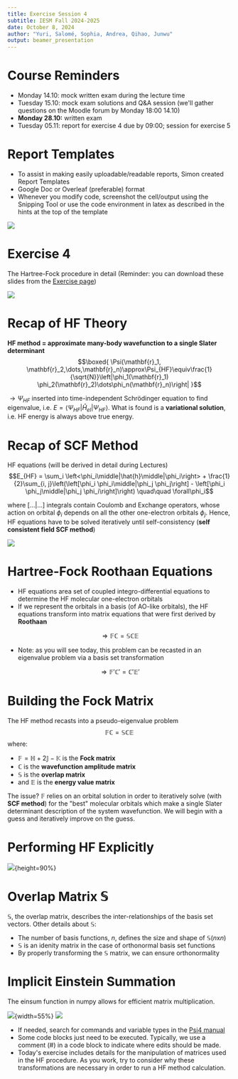 ```yaml
---
title: Exercise Session 4
subtitle: IESM Fall 2024-2025 
date: October 8, 2024  
author: "Yuri, Salomé, Sophia, Andrea, Qihao, Junwu" 
output: beamer_presentation
---
```


# Course Reminders
* Monday 14.10: mock written exam during the lecture time
* Tuesday 15.10: mock exam solutions and Q&A session (we'll gather questions on the Moodle forum by Monday 18:00 14.10)
* **Monday 28.10:** written exam
* Tuesday 05.11: report for exercise 4 due by 09:00; session for exercise 5

# Report Templates 
* To assist in making easily uploadable/readable reports, Simon created Report Templates 
* Google Doc or Overleaf (preferable) format
* Whenever you modify code, screenshot the cell/output using the Snipping Tool or use the code environment in latex as described in the hints at the top of the template

![](/data/iesm/img_slides/Ex4/report_template.png) 

# Exercise 4 
The Hartree-Fock procedure in detail
(Reminder: you can download these slides from the [Exercise page](https://lcbc-epfl.github.io/iesm-public/Exercises/Ex4/IESM_Ex4b.html))

![](/data/iesm/img_slides/Ex4/ex4_goals.png) 

# Recap of HF Theory
**HF method = approximate many-body wavefunction to a single Slater determinant**
$$\boxed{ \Psi(\mathbf{r}_1, \mathbf{r}_2,\dots,\mathbf{r}_n)\approx\Psi_{HF}\equiv\frac{1}{\sqrt{N}}\left|\phi_1(\mathbf{r}_1) \phi_2(\mathbf{r}_2)\dots\phi_n(\mathbf{r}_n)\right| }$$

$\rightarrow \Psi_{HF}$ inserted into time-independent Schrödinger equation to find eigenvalue, i.e. $E = \left<\Psi_{HF}\middle|\hat{H}_{el}\middle|\Psi_{HF}\right>$. What is found is a **variational solution**, i.e. HF energy is always above true energy.

# Recap of SCF Method

HF equations (will be derived in detail during Lectures)
$$E_{HF} = \sum_i \left<\phi_i\middle|\hat{h}\middle|\phi_i\right> + \frac{1}{2}\sum_{i, j}\left(\left[\phi_i \phi_i\middle|\phi_j \phi_j\right] - \left[\phi_i \phi_j\middle|\phi_j \phi_i\right]\right) \quad\quad \forall\phi_i$$

where $\left[\dots\middle|\dots\right]$ integrals contain Coulomb and Exchange operators, whose action on orbital $\phi_i$ depends on all the other one-electron orbitals $\phi_j$. Hence, HF equations have to be solved iteratively until self-consistency (**self consistent field SCF method**)

![](/data/iesm/img_slides/Ex3/SCF_cycle.png)

# Hartree-Fock Roothaan Equations

* HF equations area set of coupled integro-differential equations to determine the HF molecular one-electron orbitals
* If we represent the orbitals in a basis (of AO-like orbitals), the HF equations transform into matrix equations that were first derived by **Roothaan**

$$\Rightarrow\mathbb{F}\mathbb{C}=\mathbb{S}\mathbb{C}\mathbb{E}$$

* Note: as you will see today, this problem can be recasted in an eigenvalue problem via a basis set transformation

$$\Rightarrow\mathbb{F}'\mathbb{C}'=\mathbb{C}'\mathbb{E}'$$

# Building the Fock Matrix
The HF method recasts into a pseudo-eigenvalue problem 
$$\mathbb{F}\mathbb{C}=\mathbb{S}\mathbb{C}\mathbb{E}$$
where: 

* $\mathbb{F} = \mathbb{H} + 2\mathbb{J} - \mathbb{K}$ is the **Fock matrix**
* $\mathbb{C}$ is the **wavefunction amplitude matrix**
* $\mathbb{S}$ is the **overlap matrix**
* and $\mathbb{E}$ is the **energy value matrix** 

The issue? $\mathbb{F}$ relies on an orbital solution in order to iteratively solve (with **SCF method**) for the "best" molecular orbitals which make a single Slater determinant description of the system wavefunction. We will begin with a guess and iteratively improve on the guess. 

# Performing HF Explicitly

![](/data/iesm/img_slides/Ex4/hf_cycle.png){height=90%}

# Overlap Matrix $\mathbb{S}$
$\mathbb{S}$, the overlap matrix, describes the inter-relationships of the basis set vectors. Other details about $\mathbb{S}$:

* The number of basis functions, $n$, defines the size and shape of $\mathbb{S}$($n$x$n$)
* $\mathbb{S}$ is an idenity matrix in the case of orthonormal basis set functions 
* By properly transforming the $\mathbb{S}$ matrix, we can ensure orthonormality 

# Implicit Einstein Summation
The einsum function in numpy allows for efficient matrix multiplication.

![](/data/iesm/img_slides/Ex4/summation.png){width=55%}
![](/data/iesm/img_slides/Ex4/einsum_examples.png)


* If needed, search for commands and variable types in the [Psi4 manual](https://psicode.org/psi4manual/master/index.html) 
* Some code blocks just need to be executed. Typically, we use a comment (#) in a code block to indicate where edits should be made. 
* Today's exercise includes details for the manipulation of matrices used in the HF procedure. As you work, try to consider why these transformations are necessary in order to run a HF method calculation. 
